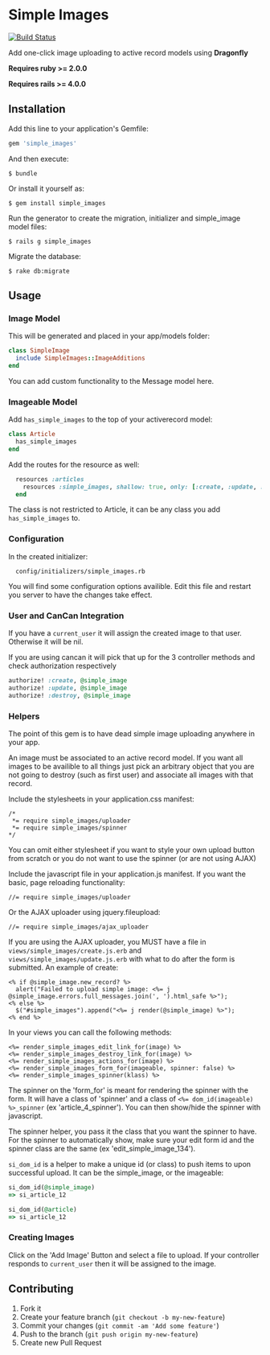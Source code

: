 # Simple Images

[![Build Status](https://travis-ci.org/kainage/simple_images.png)](https://travis-ci.org/kainage/simple_images)

Add one-click image uploading to active record models using **Dragonfly**

**Requires ruby >= 2.0.0**

**Requires rails >= 4.0.0**

## Installation

Add this line to your application's Gemfile:

```ruby
gem 'simple_images'
```

And then execute:

```
$ bundle
```

Or install it yourself as:

```
$ gem install simple_images
```

Run the generator to create the migration, initializer and simple_image model files:

```
$ rails g simple_images
```

Migrate the database:

```
$ rake db:migrate
```

## Usage

### Image Model

This will be generated and placed in your app/models folder:

```ruby
class SimpleImage
  include SimpleImages::ImageAdditions
end
```

You can add custom functionality to the Message model here.

### Imageable Model

Add `has_simple_images` to the top of your activerecord model:

```ruby
class Article
  has_simple_images
end
```

Add the routes for the resource as well:

```ruby
  resources :articles
    resources :simple_images, shallow: true, only: [:create, :update, :destroy]
  end
```

The class is not restricted to Article, it can be any class you add ```has_simple_images``` to.

### Configuration

In the created initializer:

```
  config/initializers/simple_images.rb
```

You will find some configuration options availible.
Edit this file and restart you server to have the changes take effect.

### User and CanCan Integration

If you have a ```current_user``` it will assign the created image to that user.
Otherwise it will be nil.

If you are using cancan it will pick that up for the 3 controller methods and
check authorization respectively

```ruby
authorize! :create, @simple_image
authorize! :update, @simple_image
authorize! :destroy, @simple_image
```

### Helpers

The point of this gem is to have dead simple image uploading anywhere in your app.

An image must be associated to an active record model. If you want all images to be
availible to all things just pick an arbitrary object that you are not going to
destroy (such as first user) and associate all images with that record.

Include the stylesheets in your application.css manifest:

```
/*
 *= require simple_images/uploader
 *= require simple_images/spinner
*/
```

You can omit either stylesheet if you want to style your own upload button from scratch
or you do not want to use the spinner (or are not using AJAX)

Include the javascript file in your application.js manifest. If you want the basic,
page reloading functionality:

```
//= require simple_images/uploader
```

Or the AJAX uploader using jquery.fileupload:

```
//= require simple_images/ajax_uploader
```

If you are using the AJAX uploader, you MUST have a file in ```views/simple_images/create.js.erb```
and ```views/simple_images/update.js.erb``` with what to do after the form is submitted.
An example of create:

```
<% if @simple_image.new_record? %>
  alert("Failed to upload simple image: <%= j @simple_image.errors.full_messages.join(', ').html_safe %>");
<% else %>
  $("#simple_images").append("<%= j render(@simple_image) %>");
<% end %>
```

In your views you can call the following methods:

```
<%= render_simple_images_edit_link_for(image) %>
<%= render_simple_images_destroy_link_for(image) %>
<%= render_simple_images_actions_for(image) %>
<%= render_simple_images_form_for(imageable, spinner: false) %>
<%= render_simple_images_spinner(klass) %>
```

The spinner on the 'form_for' is meant for rendering the spinner with the form.
It will have a class of 'spinner' and a class of ```<%= dom_id(imageable) %>_spinner```
(ex 'article_4_spinner'). You can then show/hide the spinner with javascript.

The spinner helper, you pass it the class that you want the spinner to have.
For the spinner to automatically show, make sure your edit form id and the
spinner class are the same (ex 'edit_simple_image_134').

```si_dom_id``` is a helper to make a unique id (or class) to
push items to upon successful upload. It can be the simple_image, or the imageable:

```ruby
si_dom_id(@simple_image)
=> si_article_12

si_dom_id(@article)
=> si_article_12
```

### Creating Images

Click on the 'Add Image' Button and select a file to upload.
If your controller responds to ```current_user``` then it will be assigned to the image.

## Contributing

1. Fork it
2. Create your feature branch (`git checkout -b my-new-feature`)
3. Commit your changes (`git commit -am 'Add some feature'`)
4. Push to the branch (`git push origin my-new-feature`)
5. Create new Pull Request
